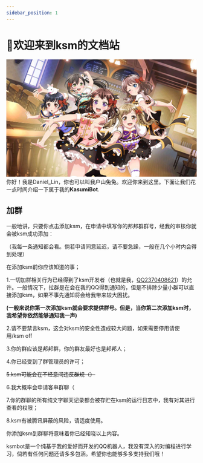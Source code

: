 ```yaml
---
sidebar_position: 1
---
```


# 🌟欢迎来到ksm的文档站
![ksm多可爱呀](./img/cafe.jpg)
你好！我是Daniel_Lin，你也可以叫我户山兔兔。欢迎你来到这里。下面让我们花一点时间介绍一下属于我的**KasumiBot**.

## 加群
一般地讲，只要你点击添加ksm，在申请中填写你的邦邦群群号，经我的审核你就会被ksm成功添加：

（我每一条通知都会看。倘若申请同意延迟，请不要急躁，一般在几个小时内会得到处理）

在添加ksm前你应该知道的事；

1.一切加群相关行为已经得到了ksm开发者（也就是我，[QQ2370408621](https://qm.qq.com/cgi-bin/qm/qr?k=cUojLoZsBE0HvCHgOjuZOGNiJkZ06-z0&noverify=0&personal_qrcode_source=3)）的允许。一般情况下，拉群是在会在我的QQ得到通知的，但是不排除少量小群可以直接添加ksm，如果不事先通知将会给我带来较大困扰。

**(一般来说你第一次添加ksm就会要求提供群号。但是，当你第二次添加ksm时，我希望你依然能够通知我一声)**

2.请不要禁言ksm，这会对ksm的安全性造成较大问题，如果需要停用请使用/ksm off

3.你的群应该是邦邦群，你的群友最好也是邦邦人；

4.你已经受到了群管理员的许可；

~~5.ksm可能会在不经意间违反群规（）~~

6.我大概率会申请客串群聊（

7.你的群聊的所有纯文字聊天记录都会被存贮在ksm的运行日志中，我有对其进行查看的权限；

8.ksm有被腾讯屏蔽的风险，请适度使用。

你添加ksm到群聊将意味着你已经知晓以上内容。

ksmbot是一个纯基于我的爱好而开发的QQ机器人，我没有深入的对编程进行学习，倘若有任何问题还请多多包涵。希望你也能够多多支持我们哦！

